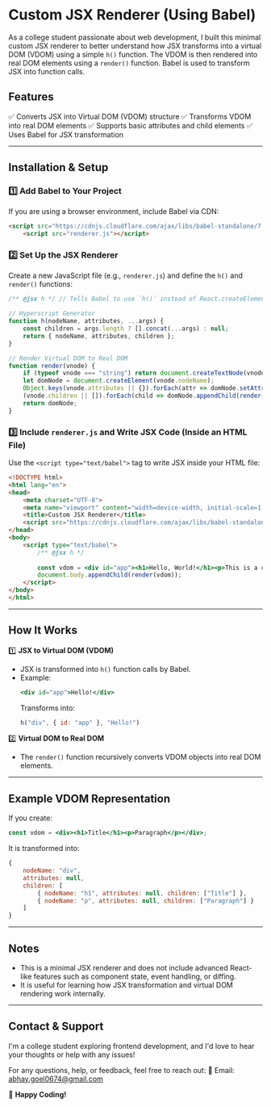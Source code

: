 # Custom JSX Renderer (Using Babel)

As a college student passionate about web development, I built this minimal custom JSX renderer to better understand how JSX transforms into a virtual DOM (VDOM) using a simple `h()` function. The VDOM is then rendered into real DOM elements using a `render()` function. Babel is used to transform JSX into function calls.

## Features

✅ Converts JSX into Virtual DOM (VDOM) structure ✅ Transforms VDOM into real DOM elements ✅ Supports basic attributes and child elements ✅ Uses Babel for JSX transformation

---

## Installation & Setup

### **1️⃣ Add Babel to Your Project**

If you are using a browser environment, include Babel via CDN:

```html
<script src="https://cdnjs.cloudflare.com/ajax/libs/babel-standalone/7.23.5/babel.min.js"></script>
    <script src="renderer.js"></script>
```

### **2️⃣ Set Up the JSX Renderer**

Create a new JavaScript file (e.g., `renderer.js`) and define the `h()` and `render()` functions:

```js
/** @jsx h */ // Tells Babel to use `h()` instead of React.createElement

// Hyperscript Generator
function h(nodeName, attributes, ...args) {
    const children = args.length ? [].concat(...args) : null;
    return { nodeName, attributes, children };
}

// Render Virtual DOM to Real DOM
function render(vnode) {
    if (typeof vnode === "string") return document.createTextNode(vnode);
    let domNode = document.createElement(vnode.nodeName);
    Object.keys(vnode.attributes || {}).forEach(attr => domNode.setAttribute(attr, vnode.attributes[attr]));
    (vnode.children || []).forEach(child => domNode.appendChild(render(child)));
    return domNode;
}
```

### **3️⃣ Include `renderer.js` and Write JSX Code (Inside an HTML File)**

Use the `<script type="text/babel">` tag to write JSX inside your HTML file:

```html
<!DOCTYPE html>
<html lang="en">
<head>
    <meta charset="UTF-8">
    <meta name="viewport" content="width=device-width, initial-scale=1.0">
    <title>Custom JSX Renderer</title>
    <script src="https://cdnjs.cloudflare.com/ajax/libs/babel-standalone/7.23.5/babel.min.js"></script>
</head>
<body>
    <script type="text/babel">
        /** @jsx h */
        
        const vdom = <div id="app"><h1>Hello, World!</h1><p>This is a custom JSX Renderer.</p></div>;
        document.body.appendChild(render(vdom));
    </script>
</body>
</html>
```

---

## How It Works

1️⃣ **JSX to Virtual DOM (VDOM)**

- JSX is transformed into `h()` function calls by Babel.
- Example:
  ```jsx
  <div id="app">Hello!</div>
  ```
  Transforms into:
  ```js
  h("div", { id: "app" }, "Hello!")
  ```

2️⃣ **Virtual DOM to Real DOM**

- The `render()` function recursively converts VDOM objects into real DOM elements.

---

## Example VDOM Representation

If you create:

```jsx
const vdom = <div><h1>Title</h1><p>Paragraph</p></div>;
```

It is transformed into:

```js
{
    nodeName: "div",
    attributes: null,
    children: [
        { nodeName: "h1", attributes: null, children: ["Title"] },
        { nodeName: "p", attributes: null, children: ["Paragraph"] }
    ]
}
```

---

## Notes

- This is a minimal JSX renderer and does not include advanced React-like features such as component state, event handling, or diffing.
- It is useful for learning how JSX transformation and virtual DOM rendering work internally.
---

## Contact & Support

I'm a college student exploring frontend development, and I'd love to hear your thoughts or help with any issues!

For any questions, help, or feedback, feel free to reach out:
📧 Email: abhay.goel0674@gmail.com



🚀 **Happy Coding!**

